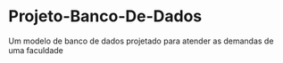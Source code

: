 # Projeto-Banco-De-Dados
Um modelo de banco de dados projetado para atender as demandas de uma faculdade
